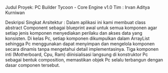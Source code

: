Judul Proyek: PC Builder Tycoon - Core Engine v1.0
Tim : Irvan Aditya Kurniwan

Deskripsi Singkat Arsitektur : 
Dalam aplikasi ini kami membuat class abstract Component sebagai blueprint awal untuk semua komponen agar setiap jenis komponen menyediakan perilaku dan akses data yang konsisten. Di kelas Pc, setiap komponen dikumpulkan dalam ArrayList sehingga Pc menggunakan dapat menyimpan dan mengelola komponen secara dinamis tanpa mengetahui detail implementasinya. Tiga komponen inti (Motherboard, Cpu, Ram) diinisialisasi langsung di konstruktor Pc sebagai bentuk composition, memastikan objek Pc selalu terbangun dengan dasar componen tersebut.